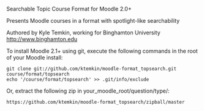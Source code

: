 Searchable Topic Course Format for Moodle 2.0+

Presents Moodle courses in a format with spotlight-like searchability

Authored by Kyle Temkin, working for Binghamton University <http://www.binghamton.edu>

To install Moodle 2.1+ using git, execute the following commands in the root of your Moodle install:

    git clone git://github.com/ktemkin/moodle-format_topsearch.git course/format/topsearch
    echo '/course/format/topsearch' >> .git/info/exclude

Or, extract the following zip in your_moodle_root/question/type/:

    https://github.com/ktemkin/moodle-format_topsearch/zipball/master
